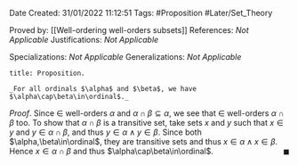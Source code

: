 <div class="topSpace"></div>

Date Created: 31/01/2022 11:12:51
Tags: #Proposition #Later/Set_Theory

Proved by: [[Well-ordering well-orders subsets]]
References: _Not Applicable_
Justifications: _Not Applicable_

Specializations: _Not Applicable_
Generalizations: _Not Applicable_

``` ad-Proposition
title: Proposition.

_For all ordinals $\alpha$ and $\beta$, we have $\alpha\cap\beta\in\ordinal$._

```

_Proof_. Since $\in$ well-orders $\alpha$ and $\alpha\cap\beta\subseteq\alpha$, we see that $\in$ well-orders $\alpha\cap\beta$ too. To show that $\alpha\cap\beta$ is a transitive set, take sets $x$ and $y$ such that $x\in y$ and $y\in\alpha\cap\beta$, and thus $y\in\alpha\land y\in\beta$. Since both $\alpha,\beta\in\ordinal$, they are transitive sets and thus $x\in\alpha\land x\in\beta$. Hence $x\in\alpha\cap\beta$ and thus $\alpha\cap\beta\in\ordinal$.<span style="float:right;">$\blacksquare$</span>
